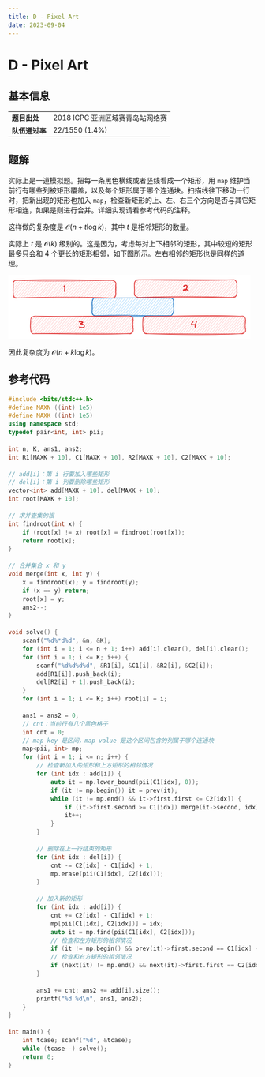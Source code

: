 ```yaml
---
title: D - Pixel Art
date: 2023-09-04
---
```


# D - Pixel Art

## 基本信息

<table>
<tr>
<td><b>题目出处</b></td><td>2018 ICPC 亚洲区域赛青岛站网络赛</td>
</tr>
<tr>
<td><b>队伍通过率</b></td><td>22/1550 (1.4%)</td>
</tr>
</table>

## 题解

实际上是一道模拟题。把每一条黑色横线或者竖线看成一个矩形，用 `map` 维护当前行有哪些列被矩形覆盖，以及每个矩形属于哪个连通块。扫描线往下移动一行时，把新出现的矩形也加入 `map`，检查新矩形的上、左、右三个方向是否与其它矩形相连，如果是则进行合并。详细实现请看参考代码的注释。

这样做的复杂度是 $\mathcal{O}(n + t\log k)$，其中 $t$ 是相邻矩形的数量。

实际上 $t$ 是 $\mathcal{O}(k)$ 级别的。这是因为，考虑每对上下相邻的矩形，其中较短的矩形最多只会和 $4$ 个更长的矩形相邻，如下图所示。左右相邻的矩形也是同样的道理。

![d.png](d.png)

因此复杂度为 $\mathcal{O}(n + k\log k)$。

## 参考代码

```c++ linenums="1"
#include <bits/stdc++.h>
#define MAXN ((int) 1e5)
#define MAXK ((int) 1e5)
using namespace std;
typedef pair<int, int> pii;

int n, K, ans1, ans2;
int R1[MAXK + 10], C1[MAXK + 10], R2[MAXK + 10], C2[MAXK + 10];

// add[i]：第 i 行要加入哪些矩形
// del[i]：第 i 列要删除哪些矩形
vector<int> add[MAXK + 10], del[MAXK + 10];
int root[MAXK + 10];

// 求并查集的根
int findroot(int x) {
    if (root[x] != x) root[x] = findroot(root[x]);
    return root[x];
}

// 合并集合 x 和 y
void merge(int x, int y) {
    x = findroot(x); y = findroot(y);
    if (x == y) return;
    root[x] = y;
    ans2--;
}

void solve() {
    scanf("%d%*d%d", &n, &K);
    for (int i = 1; i <= n + 1; i++) add[i].clear(), del[i].clear();
    for (int i = 1; i <= K; i++) {
        scanf("%d%d%d%d", &R1[i], &C1[i], &R2[i], &C2[i]);
        add[R1[i]].push_back(i);
        del[R2[i] + 1].push_back(i);
    }
    for (int i = 1; i <= K; i++) root[i] = i;

    ans1 = ans2 = 0;
    // cnt：当前行有几个黑色格子
    int cnt = 0;
    // map key 是区间，map value 是这个区间包含的列属于哪个连通块
    map<pii, int> mp;
    for (int i = 1; i <= n; i++) {
        // 检查新加入的矩形和上方矩形的相邻情况
        for (int idx : add[i]) {
            auto it = mp.lower_bound(pii(C1[idx], 0));
            if (it != mp.begin()) it = prev(it);
            while (it != mp.end() && it->first.first <= C2[idx]) {
                if (it->first.second >= C1[idx]) merge(it->second, idx);
                it++;
            }
        }

        // 删除在上一行结束的矩形
        for (int idx : del[i]) {
            cnt -= C2[idx] - C1[idx] + 1;
            mp.erase(pii(C1[idx], C2[idx]));
        }

        // 加入新的矩形
        for (int idx : add[i]) {
            cnt += C2[idx] - C1[idx] + 1;
            mp[pii(C1[idx], C2[idx])] = idx;
            auto it = mp.find(pii(C1[idx], C2[idx]));
            // 检查和左方矩形的相邻情况
            if (it != mp.begin() && prev(it)->first.second == C1[idx] - 1) merge(prev(it)->second, idx);
            // 检查和右方矩形的相邻情况
            if (next(it) != mp.end() && next(it)->first.first == C2[idx] + 1) merge(next(it)->second, idx);
        }

        ans1 += cnt; ans2 += add[i].size();
        printf("%d %d\n", ans1, ans2);
    }
}

int main() {
    int tcase; scanf("%d", &tcase);
    while (tcase--) solve();
    return 0;
}
```
